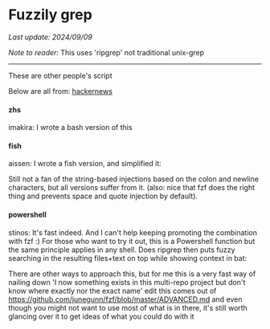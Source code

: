 # Fuzzily grep

*Last update: 2024/09/09*

*Note to reader:* This uses 'ripgrep' not traditional unix-grep

<hr>

These are other people's script 

Below are all from: [hackernews](https://news.ycombinator.com/item?id=38471822)

#### zhs

imakira: I wrote a bash version of this

<object data=".txt/imakira_zsh_fuzzy_grep.txt" width="490" height="250"></object>

#### fish

aissen: I wrote a fish version, and simplified it:

<object data=".txt/aissen_fish_fuzzy_grep.txt" width="490" height="250"></object>

Still not a fan of the string-based injections based on the colon and newline characters, but all versions suffer from it. (also: nice that fzf does the right thing and prevents space and quote injection by default).

#### powershell 

stinos: It's fast indeed. And I can't help keeping promoting the combination with fzf :) For those who want to try it out, this is a Powershell function but the same principle applies in any shell. Does ripgrep then puts fuzzy searching in the resulting files+text on top while showing context in bat:

<object data=".txt/stinos_powershell_fuzzy_grep.txt" width="490" height="220"></object>

There are other ways to approach this, but for me this is a very fast way of nailing down 'I now something exists in this multi-repo project but don't know where exactly nor the exact name'  edit this comes out of https://github.com/junegunn/fzf/blob/master/ADVANCED.md and even though you might not want to use most of what is in there, it's still worth glancing over it to get ideas of what you could do with it

